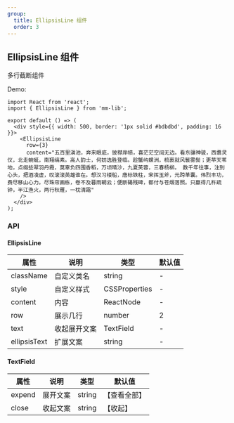 ```yaml
---
group:
  title: EllipsisLine 组件
  order: 3
---
```


## EllipsisLine 组件

多行截断组件

Demo:

```tsx
import React from 'react';
import { EllipsisLine } from 'mm-lib';

export default () => (
  <div style={{ width: 500, border: '1px solid #bdbdbd', padding: 16 }}>
    <EllipsisLine
      row={3}
      content="五百里滇池，奔来眼底，披襟岸帻，喜茫茫空阔无边。看东骧神骏，西翥灵仪，北走蜿蜒，南翔缟素。高人韵士，何妨选胜登临。趁蟹屿螺洲，梳裹就风鬟雾鬓；更苹天苇地，点缀些翠羽丹霞，莫辜负四围香稻，万顷晴沙，九夏芙蓉，三春杨柳。 数千年往事，注到心头，把酒凌虚，叹滚滚英雄谁在。想汉习楼船，唐标铁柱，宋挥玉斧，元跨革囊。伟烈丰功，费尽移山心力。尽珠帘画栋，卷不及暮雨朝云；便断碣残碑，都付与苍烟落照。只赢得几杵疏钟，半江渔火，两行秋雁，一枕清霜"
    />
  </div>
);
```

### API

#### EllipsisLine

| 属性         | 说明         | 类型          | 默认值 |
| ------------ | ------------ | ------------- | ------ |
| className    | 自定义类名   | string        | -      |
| style        | 自定义样式   | CSSProperties | -      |
| content      | 内容         | ReactNode     | -      |
| row          | 展示几行     | number        | 2      |
| text         | 收起展开文案 | TextField     | -      |
| ellipsisText | 扩展文案     | string        | -      |

#### TextField

| 属性   | 说明     | 类型   | 默认值       |
| ------ | -------- | ------ | ------------ |
| expend | 展开文案 | string | 【查看全部】 |
| close  | 收起文案 | string | 【收起】     |
